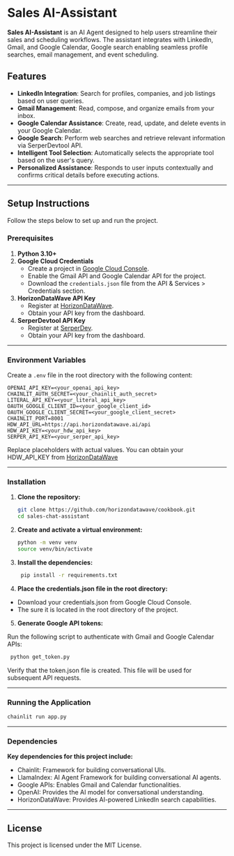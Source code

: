 # Sales AI-Assistant

**Sales AI-Assistant** is an AI Agent designed to help users streamline their sales and scheduling workflows. The assistant integrates with LinkedIn, Gmail, and Google Calendar, Google search enabling seamless profile searches, email management, and event scheduling.

## Features

- **LinkedIn Integration**: Search for profiles, companies, and job listings based on user queries.
- **Gmail Management**: Read, compose, and organize emails from your inbox.
- **Google Calendar Assistance**: Create, read, update, and delete events in your Google Calendar.
- **Google Search**: Perform web searches and retrieve relevant information via SerperDevtool API.
- **Intelligent Tool Selection**: Automatically selects the appropriate tool based on the user's query.
- **Personalized Assistance**: Responds to user inputs contextually and confirms critical details before executing actions.

---

## Setup Instructions

Follow the steps below to set up and run the project.

### Prerequisites

1. **Python 3.10+**
2. **Google Cloud Credentials**
   - Create a project in [Google Cloud Console](https://console.cloud.google.com/).
   - Enable the Gmail API and Google Calendar API for the project.
   - Download the `credentials.json` file from the API & Services > Credentials section.
3. **HorizonDataWave API Key**
   - Register at [HorizonDataWave](https://horizondatawave.ai).
   - Obtain your API key from the dashboard.
4. **SerperDevtool API Key**
    - Register at [SerperDev](https://serper.dev).
    - Obtain your API key from the dashboard.

---

### Environment Variables

Create a `.env` file in the root directory with the following content:

```env
OPENAI_API_KEY=<your_openai_api_key>
CHAINLIT_AUTH_SECRET=<your_chainlit_auth_secret>
LITERAL_API_KEY=<your_literal_api_key>
OAUTH_GOOGLE_CLIENT_ID=<your_google_client_id>
OAUTH_GOOGLE_CLIENT_SECRET=<your_google_client_secret>
CHAINLIT_PORT=8001
HDW_API_URL=https://api.horizondatawave.ai/api
HDW_API_KEY=<your_hdw_api_key>
SERPER_API_KEY=<your_serper_api_key>
```

Replace placeholders with actual values. You can obtain your HDW_API_KEY from [HorizonDataWave](https://horizondatawave.ai)

---

### Installation

1. **Clone the repository:**
   ```bash
   git clone https://github.com/horizondatawave/cookbook.git
   cd sales-chat-assistant
   
2. **Create and activate a virtual environment:** 
   ```bash
   python -m venv venv
   source venv/bin/activate
   ```
   
3. **Install the dependencies:**
   ```bash
    pip install -r requirements.txt
    ```

4. **Place the credentials.json file in the root directory:**

 - Download your credentials.json from Google Cloud Console. 
 - The sure it is located in the root directory of the project.

5. **Generate Google API tokens:**

Run the following script to authenticate with Gmail and Google Calendar APIs:
   ```bash
    python get_token.py
   ```
Verify that the token.json file is created. This file will be used for subsequent API requests.

---

### Running the Application

   ```bash
   chainlit run app.py   
   ```

---

### Dependencies

**Key dependencies for this project include:**

 - Chainlit: Framework for building conversational UIs.
 - LlamaIndex: AI Agent Framework for building conversational AI agents.
 - Google APIs: Enables Gmail and Calendar functionalities.
 - OpenAI: Provides the AI model for conversational understanding.
 - HorizonDataWave: Provides AI-powered LinkedIn search capabilities.

---

## License

This project is licensed under the MIT License.